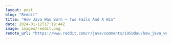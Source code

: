 ```yaml
---
layout: post
blog: "Reddit"
title: "How Java Was Born — Two Fails And A Win"
date: 2024-01-12T17:19:44Z
image: images/reddit.png
remote_url: "https://www.reddit.com/r/java/comments/1950dau/how_java_was_born_two_fails_and_a_win/"
---
```

